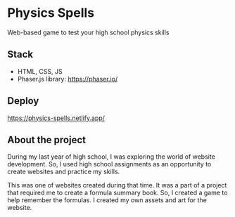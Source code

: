 # Physics Spells 
Web-based game to test your high school physics skills

## Stack
- HTML, CSS, JS
- Phaser.js library: https://phaser.io/

## Deploy
https://physics-spells.netlify.app/

## About the project
During my last year of high school, I was exploring the world of website development.
So, I used high school assignments as an opportunity to create websites and practice my skills.

This was one of websites created during that time. It was a part of a project that required me to 
create a formula summary book. So, I created a game to help remember the formulas. I created my own assets
and art for the website. 

